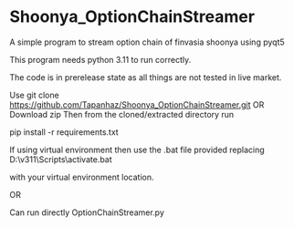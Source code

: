 # Shoonya_OptionChainStreamer
A simple program to stream option chain of finvasia shoonya using pyqt5

This program needs python 3.11 to run correctly.

The code is in prerelease state as all things are not tested in live market.

Use 
git clone https://github.com/Tapanhaz/Shoonya_OptionChainStreamer.git
OR
Download zip 
Then from the cloned/extracted directory run

pip install -r requirements.txt

If using virtual environment then use the .bat file provided replacing D:\v311\Scripts\activate.bat

with your virtual environment location.

OR

Can run directly OptionChainStreamer.py



